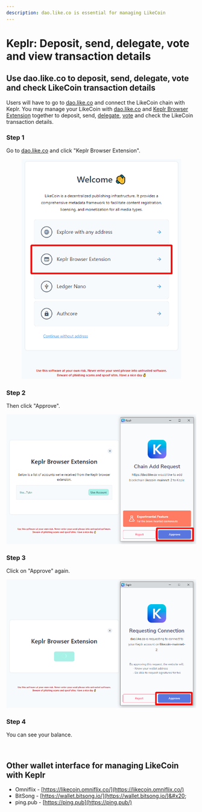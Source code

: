 ```yaml
---
description: dao.like.co is essential for managing LikeCoin
---
```


# Keplr: Deposit, send, delegate, vote and view transaction details

## **Use dao.like.co to deposit, send, delegate, vote and check LikeCoin transaction details**&#x20;

Users will have to go to [dao.like.co](https://dao.like.co/) and connect the LikeCoin chain with Keplr. You may manage your LikeCoin with [dao.like.co](https://dao.like.co/) and [Keplr Browser Extension](how-to-install-keplr-extension.md) together to deposit, send, [delegate](../../stake/delegation-of-likecoin.md), [vote](../../governance/direct-vote.md) and check the LikeCoin transaction details.

### Step 1

Go to [dao.like.co](https://dao.like.co/) and click "Keplr Browser Extension".

<figure><img src="../../../.gitbook/assets/keplr06.png" alt=""><figcaption></figcaption></figure>

### Step 2

Then click "Approve".

![](../../../.gitbook/assets/keplr07.png)

### Step 3

Click on "Approve" again.

![](../../../.gitbook/assets/keplr08.png)

### Step 4

You can see your balance.

<figure><img src="../../../.gitbook/assets/keplr09.png" alt=""><figcaption></figcaption></figure>

## Other wallet interface for managing LikeCoin with Keplr

* Omniflix - [https://likecoin.omniflix.co/](https://likecoin.omniflix.co/)
* BitSong - [https://wallet.bitsong.io/](https://wallet.bitsong.io/)&#x20;
* ping.pub - [https://ping.pub](https://ping.pub/)
